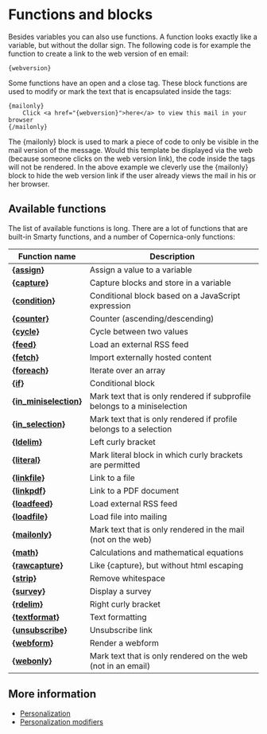 # Functions and blocks

Besides variables you can also use functions. A function looks exactly like
a variable, but without the dollar sign. The following code is for example
the function to create a link to the web version of en email:

    {webversion}

Some functions have an open and a close tag. These block functions are used
to modify or mark the text that is encapsulated inside the tags:

    {mailonly}
        Click <a href="{webversion}">here</a> to view this mail in your browser
    {/mailonly}

The {mailonly} block is used to mark a piece of code to only be visible in 
the mail version of the message. Would this template be displayed via the
web (because someone clicks on the web version link), the code inside the 
tags will not be rendered. In the above example we cleverly use the {mailonly}
block to hide the web version link if the user already views the mail in his
or her browser.
    
## Available functions

The list of available functions is long. There are a lot of functions that 
are built-in Smarty functions, and a number of Copernica-only functions:
                                                                                                                                                    
| Function name                                                          | Description                                                              |
|------------------------------------------------------------------------|--------------------------------------------------------------------------|
| **[{assign}](./personalization-functions-assign)**                     | Assign a value to a variable                                             |
| **[{capture}](./personalization-functions-capture)**                   | Capture blocks and store in a variable                                   |
| **[{condition}](./personalization-functions-condition)**               | Conditional block based on a JavaScript expression                       |
| **[{counter}](./personalization-functions-counter)**                   | Counter (ascending/descending)                                           |
| **[{cycle}](./personalization-functions-cycle)**                       | Cycle between two values                                                 |
| **[{feed}](./personalization-functions-feed)**                         | Load an external RSS feed                                                |
| **[{fetch}](./personalization-functions-fetch)**                       | Import externally hosted content                                         |
| **[{foreach}](./personalization-functions-foreach)**                   | Iterate over an array                                                    |
| **[{if}](./personalization-functions-if)**                             | Conditional block                                                        |
| **[{in_miniselection}](./personalization-functions-in_miniselection)** | Mark text that is only rendered if subprofile belongs to a miniselection |
| **[{in_selection}](./personalization-functions-in_selection)**         | Mark text that is only rendered if profile belongs to a selection        |
| **[{ldelim}](./personalization-functions-delim)**                      | Left curly bracket                                                       |
| **[{literal}](./personalization-functions-literal)**                   | Mark literal block in which curly brackets are permitted                 |
| **[{linkfile}](./personalization-functions-linkfile)**                 | Link to a file                                                           |
| **[{linkpdf}](./personalization-functions-linkpdf)**                   | Link to a PDF document                                                   |
| **[{loadfeed}](./personalization-functions-loadfeed)**                 | Load external RSS feed                                                   |
| **[{loadfile}](./personalization-functions-loadfile)**                 | Load file into mailing                                                   |
| **[{mailonly}](./personalization-functions-mailonly)**                 | Mark text that is only rendered in the mail (not on the web)             |
| **[{math}](./personalization-functions-math)**                         | Calculations and mathematical equations                                  |
| **[{rawcapture}](./personalization-functions-rawcapture)**             | Like {capture}, but without html escaping                                |
| **[{strip}](./personalization-functions-strip)**                       | Remove whitespace                                                        |
| **[{survey}](./personalization-functions-survey)**                     | Display a survey                                                         |
| **[{rdelim}](./personalization-functions-delim)**                      | Right curly bracket                                                      |
| **[{textformat}](./personalization-functions-textformat)**             | Text formatting                                                          |
| **[{unsubscribe}](./personalization-functions-unsubscribe)**           | Unsubscribe link                                                         |
| **[{webform}](./personalization-functions-webform)**                   | Render a webform                                                         |
| **[{webonly}](./personalization-functions-webonly)**                   | Mark text that is only rendered on the web (not in an email)             |

## More information

* [Personalization](./personalization)
* [Personalization modifiers](./personalization-modifiers)
